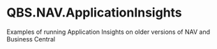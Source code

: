 # QBS.NAV.ApplicationInsights
Examples of running Application Insights on older versions of NAV and Business Central
